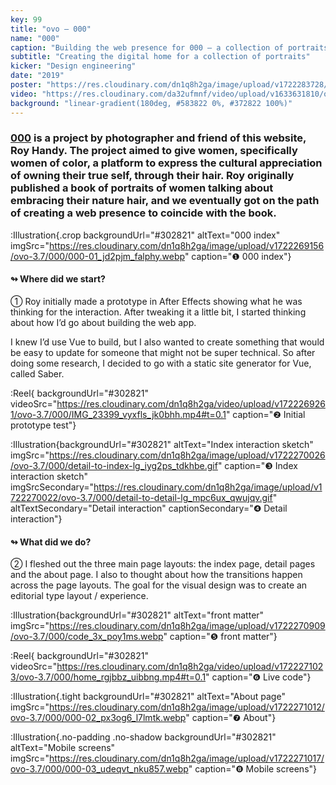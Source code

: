 ```yaml
---
key: 99
title: "ovo – 000"
name: "000"
caption: "Building the web presence for 000 – a collection of portraits by photographer Roy Handy."
subtitle: "Creating the digital home for a collection of portraits"
kicker: "Design engineering"
date: "2019"
poster: "https://res.cloudinary.com/dn1q8h2ga/image/upload/v1722283728/ovo-3.7/000/index_2x_wvskq4.webp"
video: "https://res.cloudinary.com/da32ufmnf/video/upload/v1633631810/ovo-3.6/index/000_gxnvho.mp4"
background: "linear-gradient(180deg, #583822 0%, #372822 100%)"
---
```


### <a href="https://threezeros.co" target="_blank">000</a> is a project by photographer and friend of this website, Roy Handy. The project aimed to give women, specifically women of color, a platform to express the cultural appreciation of owning their true self, through their hair. Roy originally published a book of portraits of women talking about embracing their nature hair, and we eventually got on the path of creating a web presence to coincide with the book.

:Illustration{.crop backgroundUrl="#302821" altText="000 index" imgSrc="https://res.cloudinary.com/dn1q8h2ga/image/upload/v1722269156/ovo-3.7/000/000-01_jd2pjm_falphy.webp" caption="❶ 000 index"}

#### ↬ Where did we start?

① Roy initially made a prototype in After Effects showing what he was thinking for the interaction. After tweaking it a little bit, I started thinking about how I’d go about building the web app.

I knew I’d use Vue to build, but I also wanted to create something that would be easy to update for someone that might not be super technical. So after doing some research, I decided to go with a static site generator for Vue, called Saber.

:Reel{ backgroundUrl="#302821" videoSrc="https://res.cloudinary.com/dn1q8h2ga/video/upload/v1722269261/ovo-3.7/000/IMG_23399_vyxfls_jk0bhh.mp4#t=0.1" caption="❷ Initial prototype test"}

:Illustration{backgroundUrl="#302821" altText="Index interaction sketch" imgSrc="https://res.cloudinary.com/dn1q8h2ga/image/upload/v1722270026/ovo-3.7/000/detail-to-index-lg_iyg2ps_tdkhbe.gif" caption="❸ Index interaction sketch" imgSrcSecondary="https://res.cloudinary.com/dn1q8h2ga/image/upload/v1722270022/ovo-3.7/000/detail-to-detail-lg_mpc6ux_qwujqv.gif" altTextSecondary="Detail interaction" captionSecondary="❹ Detail interaction"}

#### ↬ What did we do?

② I fleshed out the three main page layouts: the index page, detail pages and the about page. I also to thought about how the transitions happen across the page layouts. The goal for the visual design was to create an editorial type layout / experience.

:Illustration{backgroundUrl="#302821" altText="front matter" imgSrc="https://res.cloudinary.com/dn1q8h2ga/image/upload/v1722270909/ovo-3.7/000/code_3x_poy1ms.webp" caption="❺ front matter"}

:Reel{ backgroundUrl="#302821" videoSrc="https://res.cloudinary.com/dn1q8h2ga/video/upload/v1722271023/ovo-3.7/000/home_rgjbbz_uibbng.mp4#t=0.1" caption="❻ Live code"}

:Illustration{.tight backgroundUrl="#302821" altText="About page" imgSrc="https://res.cloudinary.com/dn1q8h2ga/image/upload/v1722271012/ovo-3.7/000/000-02_px3og6_l7lmtk.webp" caption="❼ About"}

:Illustration{.no-padding .no-shadow backgroundUrl="#302821" altText="Mobile screens" imgSrc="https://res.cloudinary.com/dn1q8h2ga/image/upload/v1722271017/ovo-3.7/000/000-03_udeqvt_nku857.webp" caption="❽ Mobile screens"}

<!-- ❶ ❷ ❸ ❹ ❺ ❻ ❼ ❽ ❾ ⓿ -->
<!-- ① ② ③ ④ ⑤ ⑥ ⑦ ⑧ ⑨ ⓪ -->
